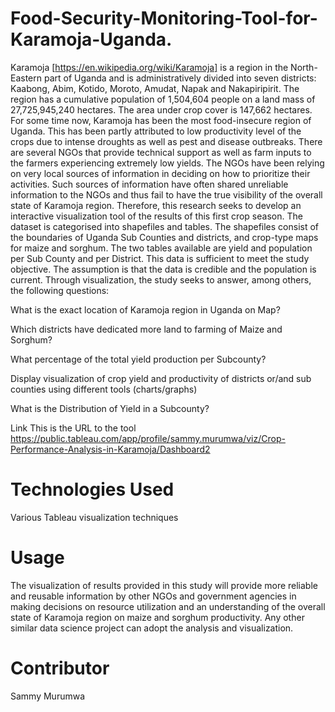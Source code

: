# Food-Security-Monitoring-Tool-for-Karamoja-Uganda.
Karamoja [https://en.wikipedia.org/wiki/Karamoja] is a region in the North-Eastern part of Uganda and is administratively divided into seven districts: Kaabong, Abim, Kotido, Moroto, Amudat, Napak and Nakapiripirit. The region has a cumulative population of 1,504,604 people on a land mass of 27,725,945,240 hectares. The area under crop cover is 147,662 hectares. For some time now, Karamoja has been the most food-insecure region of Uganda. This has been partly attributed to low productivity level of the crops due to intense droughts as well as pest and disease outbreaks. There are several NGOs that provide technical support as well as farm inputs to the farmers experiencing extremely low yields. The NGOs have been relying on very local sources of information in deciding on how to prioritize their activities. Such sources of information have often shared unreliable information to the NGOs and thus fail to have the true visibility of the overall state of Karamoja region. Therefore, this research seeks to develop an interactive visualization tool of the results of this first crop season. The dataset is categorised into shapefiles and tables. The shapefiles consist of the boundaries of Uganda Sub Counties and districts, and crop-type maps for maize and sorghum. The two tables available are yield and population per Sub County and per District. This data is sufficient to meet the study objective. The assumption is that the data is credible and the population is current. Through visualization, the study seeks to answer, among others, the following questions:


What is the exact location of Karamoja region in Uganda on Map?

Which districts have dedicated more land to farming of Maize and Sorghum?

What percentage of the total yield production per Subcounty?

Display visualization of crop yield and productivity of districts or/and sub counties using different tools (charts/graphs)

What is the Distribution of Yield in a Subcounty?

Link
This is the URL to the tool https://public.tableau.com/app/profile/sammy.murumwa/viz/Crop-Performance-Analysis-in-Karamoja/Dashboard2


# Technologies Used
Various Tableau visualization techniques

# Usage
The visualization of results provided in this study will provide more reliable and reusable information by other NGOs and government agencies in making decisions on resource utilization and an understanding of the overall state of Karamoja region on maize and sorghum productivity. Any other similar data science project can adopt the analysis and visualization.

# Contributor
Sammy Murumwa
